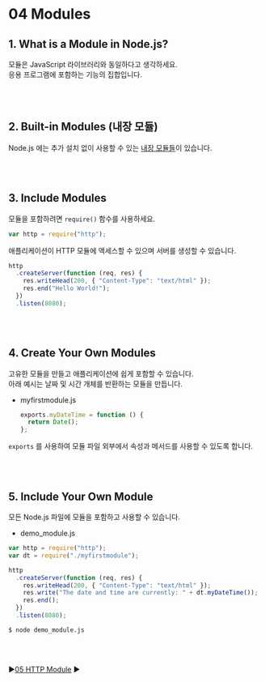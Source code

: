 # 04 Modules

## 1. What is a Module in Node.js?

모듈은 JavaScript 라이브러리와 동일하다고 생각하세요.  
응용 프로그램에 포함하는 기능의 집합입니다.

<br/>
<br/>

## 2. Built-in Modules (내장 모듈)

Node.js 에는 추가 설치 없이 사용할 수 있는 [내장 모듈들](https://www.w3schools.com/nodejs/ref_modules.asp)이 있습니다.

<br/>
<br/>

## 3. Include Modules

모듈을 포함하려면 `require()` 함수를 사용하세요.

```javascript
var http = require("http");
```

애플리케이션이 HTTP 모듈에 액세스할 수 있으며 서버를 생성할 수 있습니다.

```javascript
http
  .createServer(function (req, res) {
    res.writeHead(200, { "Content-Type": "text/html" });
    res.end("Hello World!");
  })
  .listen(8080);
```

<br/>
<br/>

## 4. Create Your Own Modules

고유한 모듈을 만들고 애플리케이션에 쉽게 포함할 수 있습니다.  
아래 예시는 날짜 및 시간 개체를 반환하는 모듈을 만듭니다.

- myfirstmodule.js
  ```javascript
  exports.myDateTime = function () {
    return Date();
  };
  ```

`exports` 를 사용하여 모듈 파일 외부에서 속성과 메서드를 사용할 수 있도록 합니다.

<br/>
<br/>

## 5. Include Your Own Module

모든 Node.js 파일에 모듈을 포함하고 사용할 수 있습니다.

- demo_module.js

```javascript
var http = require("http");
var dt = require("./myfirstmodule");

http
  .createServer(function (req, res) {
    res.writeHead(200, { "Content-Type": "text/html" });
    res.write("The date and time are currently: " + dt.myDateTime());
    res.end();
  })
  .listen(8080);
```

```
$ node demo_module.js
```

<br/>
<br/>

:arrow_forward:[05 HTTP Module](./05%20HTTP%20Module.md) :arrow_forward:
